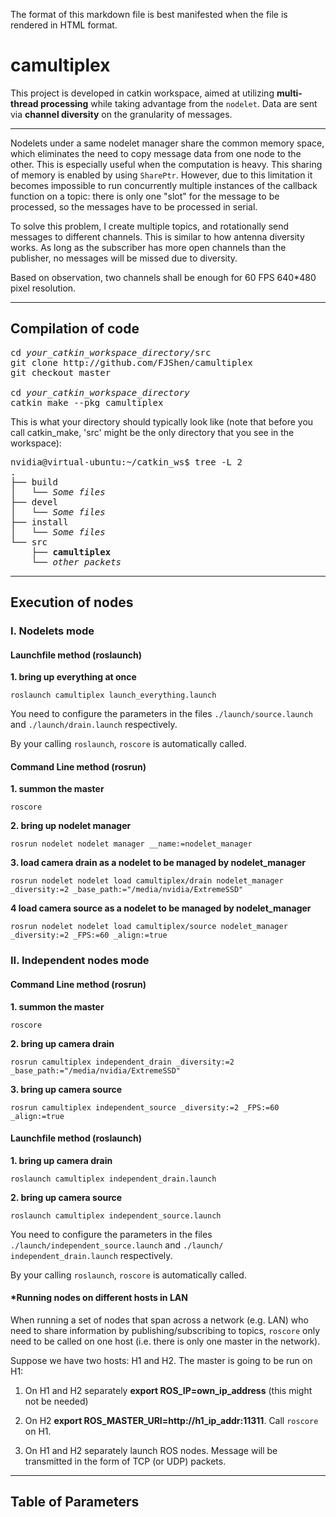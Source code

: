 The format of this markdown file is best manifested when the file is rendered in HTML format.

# camultiplex
This project is developed in catkin workspace, aimed at utilizing **multi-thread processing** while taking advantage from the `nodelet`. Data are sent via **channel diversity** on the granularity of messages. 

***

Nodelets under a same nodelet manager share the common memory space, which eliminates the need to copy message data from one node to the other. This is especially useful when the computation is heavy. This sharing of memory is enabled by using `SharePtr`. However, due to this limitation it becomes impossible to run concurrently multiple instances of the callback function on a topic: there is only one "slot" for the message to be processed, so the messages have to be processed in serial.

To solve this problem, I create multiple topics, and rotationally send messages to different channels. This is similar to how antenna diversity works. As long as the subscriber has more open channels than the publisher, no messages will be missed due to diversity.

Based on observation, two channels shall be enough for 60 FPS 640*480 pixel resolution.  

***

## Compilation of code
<pre>
cd <i>your_catkin_workspace_directory</i>/src
git clone http://github.com/FJShen/camultiplex
git checkout master

cd <i>your_catkin_workspace_directory</i>
catkin_make --pkg camultiplex
</pre>

This is what your directory should typically look like (note that before you call catkin_make, 'src' might be the only directory that you see in the workspace):

<pre>
nvidia@virtual-ubuntu:~/catkin_ws$ tree -L 2
.
├── build
│   └── <i>Some files</i>
├── devel
│   └── <i>Some files</i>
├── install
│   └── <i>Some files</i>
└── src
    ├──<b> camultiplex </b>
    └──<i> other packets </i>
</pre>

***

## Execution of nodes

### I.  Nodelets mode
#### Launchfile method (roslaunch)
**1. bring up everything at once**
```
roslaunch camultiplex launch_everything.launch
```
You need to configure the parameters in the files ```./launch/source.launch``` and ```./launch/drain.launch``` respectively.

By your calling ```roslaunch```, ```roscore``` is automatically called.

#### Command Line method (rosrun)
**1. summon the master**
```
roscore
```
**2. bring up nodelet manager**
```
rosrun nodelet nodelet manager __name:=nodelet_manager
```
**3. load camera drain as a nodelet to be managed by nodelet_manager**

```
rosrun nodelet nodelet load camultiplex/drain nodelet_manager _diversity:=2 _base_path:="/media/nvidia/ExtremeSSD"
```

**4 load camera source as a nodelet to be managed by nodelet_manager**
```
rosrun nodelet nodelet load camultiplex/source nodelet_manager _diversity:=2 _FPS:=60 _align:=true
```
### II. Independent nodes mode
#### Command Line method (rosrun)
**1. summon the master**
```
roscore
```

**2. bring up camera drain**

```
rosrun camultiplex independent_drain _diversity:=2 _base_path:="/media/nvidia/ExtremeSSD"
```

**3. bring up camera source**
```
rosrun camultiplex independent_source _diversity:=2 _FPS:=60 _align:=true
```

#### Launchfile method (roslaunch)
**1. bring up camera drain**

```
roslaunch camultiplex independent_drain.launch
```

**2. bring up camera source**

```
roslaunch camultiplex independent_source.launch
```

You need to configure the parameters in the files ```./launch/independent_source.launch``` and ```./launch/ independent_drain.launch``` respectively.

By your calling ```roslaunch```, ```roscore``` is automatically called.

#### *Running nodes on different hosts in LAN
When running a set of nodes that span across a network (e.g. LAN) who need to share information by publishing/subscribing to topics, ```roscore``` only need to be called on one host (i.e. there is only one master in the network). 

Suppose we have two hosts: H1 and H2. The master is going to be run on H1:

1. On H1 and H2 separately **export ROS_IP=own_ip_address** (this might not be needed)

2. On H2 **export ROS_MASTER_URI=http://h1_ip_addr:11311**. Call ```roscore``` on H1.

4. On H1 and H2 separately launch ROS nodes. Message will be transmitted in the form of TCP (or UDP) packets. 

***

## Table of Parameters






